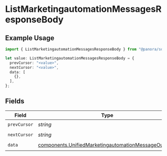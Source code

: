 # ListMarketingautomationMessagesResponseBody

## Example Usage

```typescript
import { ListMarketingautomationMessagesResponseBody } from "@panora/sdk/models/operations";

let value: ListMarketingautomationMessagesResponseBody = {
  prevCursor: "<value>",
  nextCursor: "<value>",
  data: [
    {},
  ],
};
```

## Fields

| Field                                                                                                                      | Type                                                                                                                       | Required                                                                                                                   | Description                                                                                                                |
| -------------------------------------------------------------------------------------------------------------------------- | -------------------------------------------------------------------------------------------------------------------------- | -------------------------------------------------------------------------------------------------------------------------- | -------------------------------------------------------------------------------------------------------------------------- |
| `prevCursor`                                                                                                               | *string*                                                                                                                   | :heavy_check_mark:                                                                                                         | N/A                                                                                                                        |
| `nextCursor`                                                                                                               | *string*                                                                                                                   | :heavy_check_mark:                                                                                                         | N/A                                                                                                                        |
| `data`                                                                                                                     | [components.UnifiedMarketingautomationMessageOutput](../../models/components/unifiedmarketingautomationmessageoutput.md)[] | :heavy_check_mark:                                                                                                         | N/A                                                                                                                        |